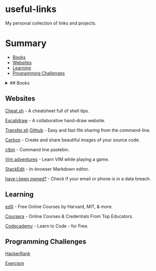 # useful-links
My personal collection of links and projects.

# Summary
- [Books](#Books)
- [Websites](#Websites)
- [Learning](#Learning)
- [Programming Challenges](#Programming-Challenges)

<details>
  <summary>## Books</summary>
  [OSDev Books](https://wiki.osdev.org/Books) - A collection of books for developing an OS or learning.
</details>

## Websites
[Cheat.sh](https://cheat.sh/) - A cheatsheet full of shell tips.

[Excalidraw](https://excalidraw.com/) - A collaborative hand-draw website.

[Transfer.sh](https://transfer.sh/) [Github](https://github.com/dutchcoders/transfer.sh/) - Easy and fast file sharing from the command-line.

[Carbon](https://carbon.now.sh/) - Create and share beautiful images of your source code.

[clbin](https://clbin.com/) - Command line pastebin.

[Vim adventures](https://vim-adventures.com/) - Learn VIM while playing a game.

[StackEdit](https://stackedit.io/) - In-browser Markdown editor.

[have i been pwned?](https://haveibeenpwned.com/) - Check if your email or phone is in a data breach.

## Learning
[edX](https://www.edx.org/) - Free Online Courses by Harvard, MIT, & more.

[Coursera](https://www.coursera.org/) - Online Courses & Credentials From Top Educators.

[Codecademy](https://www.codecademy.com/) - Learn to Code - for Free.

## Programming Challenges
[HackerRank](https://www.hackerrank.com/)

[Exercism](https://exercism.org/)
